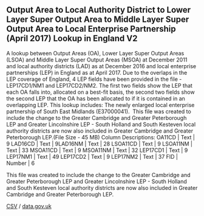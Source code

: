 ## Output Area to Local Authority District to Lower Layer Super Output Area to Middle Layer Super Output Area to Local Enterprise Partnership (April 2017) Lookup in England V2

A lookup between Output Areas (OA), Lower Layer Super Output Areas (LSOA) and Middle Layer Super Output Areas (MSOA) at December 2011 and local authority districts (LAD) as at December 2016 and local enterprise partnerships (LEP) in England as at April 2017. Due to the overlaps in the LEP coverage of England, 4 LEP fields have been provided in the file - LEP17CD1/NM1 and LEP17CD2/NM2. The first two fields show the LEP that each OA falls into, allocated on a best-fit basis, the second two fields show the second LEP that the OA has been allocated to if it is contained in an overlapping LEP. This lookup includes: The newly enlarged local enterprise partnership of South East Midlands (E37000041).  This
file was created to include the change to the Greater Cambridge and Greater
Peterborough LEP and Greater Lincolnshire LEP - South Holland and South
Kesteven local authority districts are now also included in Greater Cambridge
and Greater Peterborough LEP.(File Size - 45 MB) Column Descriptions:  OA11CD | Text | 9 LAD16CD | Text | 9LAD16NM | Text | 28 LSOA11CD | Text | 9 LSOA11NM | Text | 33 MSOA11CD | Text | 9 MSOA11NM | Text | 32 LEP17CD1 | Text | 9 LEP17NM1 | Text | 49 LEP17CD2 | Text | 9 LEP17NM2 | Text | 37 FID | Number | 6 

This
file was created to include the change to the Greater Cambridge and Greater
Peterborough LEP and Greater Lincolnshire LEP - South Holland and South
Kesteven local authority districts are now also included in Greater Cambridge
and Greater Peterborough LEP.

[CSV](../csv/235.csv) / [data.gov.uk](https://data.gov.uk/dataset/300adf85-9bd3-4c5b-bfcb-36ff280981d6/output-area-to-local-authority-district-to-lower-layer-super-output-area-to-middle-layer-super-output-area-to-local-enterprise-partnership-april-2017-lookup-in-england-v2)

